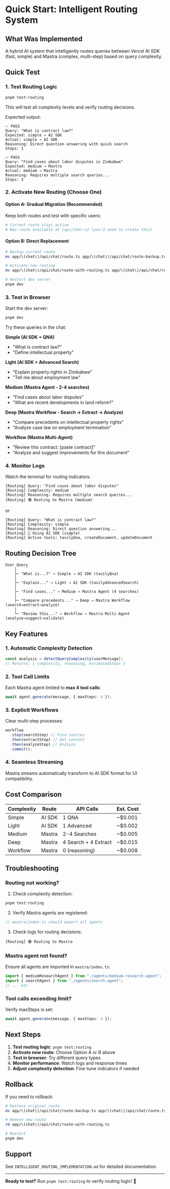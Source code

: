 # Quick Start: Intelligent Routing System

## What Was Implemented

A hybrid AI system that intelligently routes queries between Vercel AI SDK (fast, simple) and Mastra (complex, multi-step) based on query complexity.

## Quick Test

### 1. Test Routing Logic

```bash
pnpm test:routing
```

This will test all complexity levels and verify routing decisions.

Expected output:

```
✅ PASS
Query: "What is contract law?"
Expected: simple → AI SDK
Actual: simple → AI SDK
Reasoning: Direct question answering with quick search
Steps: 1

✅ PASS
Query: "Find cases about labor disputes in Zimbabwe"
Expected: medium → Mastra
Actual: medium → Mastra
Reasoning: Requires multiple search queries...
Steps: 3
```

### 2. Activate New Routing (Choose One)

#### Option A: Gradual Migration (Recommended)

Keep both routes and test with specific users:

```bash
# Current route stays active
# New route available at /api/chat-v2 (you'd need to create this)
```

#### Option B: Direct Replacement

```bash
# Backup current route
mv app/\(chat\)/api/chat/route.ts app/\(chat\)/api/chat/route-backup.ts

# Activate new routing
mv app/\(chat\)/api/chat/route-with-routing.ts app/\(chat\)/api/chat/route.ts

# Restart dev server
pnpm dev
```

### 3. Test in Browser

Start the dev server:

```bash
pnpm dev
```

Try these queries in the chat:

**Simple (AI SDK + QNA)**

- "What is contract law?"
- "Define intellectual property"

**Light (AI SDK + Advanced Search)**

- "Explain property rights in Zimbabwe"
- "Tell me about employment law"

**Medium (Mastra Agent - 2-4 searches)**

- "Find cases about labor disputes"
- "What are recent developments in land reform?"

**Deep (Mastra Workflow - Search → Extract → Analyze)**

- "Compare precedents on intellectual property rights"
- "Analyze case law on employment termination"

**Workflow (Mastra Multi-Agent)**

- "Review this contract: [paste contract]"
- "Analyze and suggest improvements for this document"

### 4. Monitor Logs

Watch the terminal for routing indicators:

```
[Routing] Query: "Find cases about labor disputes"
[Routing] Complexity: medium
[Routing] Reasoning: Requires multiple search queries...
[Routing] 🟢 Routing to Mastra (medium)
```

or

```
[Routing] Query: "What is contract law?"
[Routing] Complexity: simple
[Routing] Reasoning: Direct question answering...
[Routing] 🔵 Using AI SDK (simple)
[Routing] Active tools: tavilyQna, createDocument, updateDocument
```

## Routing Decision Tree

```
User Query
    │
    ├─ "What is...?" → Simple → AI SDK (tavilyQna)
    │
    ├─ "Explain..." → Light → AI SDK (tavilyAdvancedSearch)
    │
    ├─ "Find cases..." → Medium → Mastra Agent (4 searches)
    │
    ├─ "Compare precedents..." → Deep → Mastra Workflow (search→extract→analyze)
    │
    └─ "Review this..." → Workflow → Mastra Multi-Agent (analyze→suggest→validate)
```

## Key Features

### 1. Automatic Complexity Detection

```typescript
const analysis = detectQueryComplexity(userMessage);
// Returns: { complexity, reasoning, estimatedSteps }
```

### 2. Tool Call Limits

Each Mastra agent limited to **max 4 tool calls**:

```typescript
await agent.generate(message, { maxSteps: 4 });
```

### 3. Explicit Workflows

Clear multi-step processes:

```typescript
workflow
  .step(searchStep) // Find sources
  .then(extractStep) // Get content
  .then(analyzeStep) // Analyze
  .commit();
```

### 4. Seamless Streaming

Mastra streams automatically transform to AI SDK format for UI compatibility.

## Cost Comparison

| Complexity | Route  | API Calls            | Est. Cost |
| ---------- | ------ | -------------------- | --------- |
| Simple     | AI SDK | 1 QNA                | ~$0.001   |
| Light      | AI SDK | 1 Advanced           | ~$0.002   |
| Medium     | Mastra | 2-4 Searches         | ~$0.005   |
| Deep       | Mastra | 4 Search + 4 Extract | ~$0.015   |
| Workflow   | Mastra | 0 (reasoning)        | ~$0.008   |

## Troubleshooting

### Routing not working?

1. Check complexity detection:

```bash
pnpm test:routing
```

2. Verify Mastra agents are registered:

```typescript
// mastra/index.ts should export all agents
```

3. Check logs for routing decisions:

```
[Routing] 🟢 Routing to Mastra
```

### Mastra agent not found?

Ensure all agents are imported in `mastra/index.ts`:

```typescript
import { mediumResearchAgent } from "./agents/medium-research-agent";
import { searchAgent } from "./agents/search-agent";
// ... etc
```

### Tool calls exceeding limit?

Verify maxSteps is set:

```typescript
await agent.generate(message, { maxSteps: 4 });
```

## Next Steps

1. **Test routing logic**: `pnpm test:routing`
2. **Activate new route**: Choose Option A or B above
3. **Test in browser**: Try different query types
4. **Monitor performance**: Watch logs and response times
5. **Adjust complexity detection**: Fine-tune indicators if needed

## Rollback

If you need to rollback:

```bash
# Restore original route
mv app/\(chat\)/api/chat/route-backup.ts app/\(chat\)/api/chat/route.ts

# Remove new route
rm app/\(chat\)/api/chat/route-with-routing.ts

# Restart
pnpm dev
```

## Support

See `INTELLIGENT_ROUTING_IMPLEMENTATION.md` for detailed documentation.

---

**Ready to test?** Run `pnpm test:routing` to verify routing logic! 🚀
